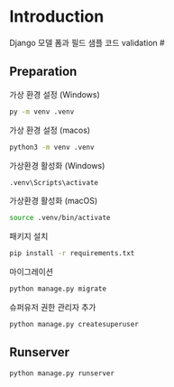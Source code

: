 # Introduction

Django 모델 폼과 필드 샘플 코드 validation #

## Preparation

가상 환경 설정 (Windows)

```cmd
py -m venv .venv
```

가상 환경 설정 (macos)

```zsh
python3 -m venv .venv
```

가상환경 활성화 (Windows)

```cmd
.venv\Scripts\activate
```

가상환경 활성화 (macOS)

```zsh
source .venv/bin/activate
```

패키지 설치

```zsh
pip install -r requirements.txt
```

마이그레이션

```zsh
python manage.py migrate
```

슈퍼유저 권한 관리자 추가

```zsh
python manage.py createsuperuser
```

## Runserver

```zsh
python manage.py runserver
```
